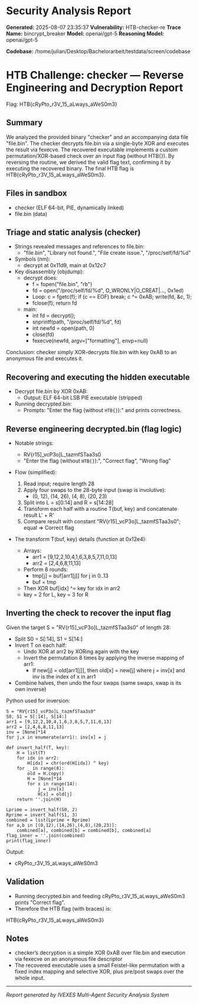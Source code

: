 # Security Analysis Report

**Generated:** 2025-08-07 23:35:37
**Vulnerability:** HTB-checker-re
**Trace Name:** bincrypt_breaker
**Model:** openai/gpt-5
**Reasoning Model:** openai/gpt-5

**Codebase:** /home/julian/Desktop/Bachelorarbeit/testdata/screen/codebase

# HTB Challenge: checker — Reverse Engineering and Decryption Report

Flag: HTB{cRyPto_r3V_15_aLways_aWeS0m3}

## Summary
We analyzed the provided binary "checker" and an accompanying data file "file.bin". The checker decrypts file.bin via a single-byte XOR and executes the result via fexecve. The recovered executable implements a custom permutation/XOR-based check over an input flag (without HTB{}). By reversing the routine, we derived the valid flag text, confirming it by executing the recovered binary. The final HTB flag is HTB{cRyPto_r3V_15_aLways_aWeS0m3}.

## Files in sandbox
- checker (ELF 64-bit, PIE, dynamically linked)
- file.bin (data)

## Triage and static analysis (checker)
- Strings revealed messages and references to file.bin:
  - "file.bin", "Library not found.", "File create issue.", "/proc/self/fd/%d"
- Symbols (nm):
  - decrypt at 0x11d9, main at 0x12c7
- Key disassembly (objdump):
  - decrypt does:
    - f = fopen("file.bin", "rb")
    - fd = open("/proc/self/fd/%d", O_WRONLY|O_CREAT|..., 0x1ed)
    - Loop: c = fgetc(f); if (c == EOF) break; c ^= 0xAB; write(fd, &c, 1);
    - fclose(f); return fd
  - main:
    - int fd = decrypt();
    - snprintf(path, "/proc/self/fd/%d", fd)
    - int newfd = open(path, 0)
    - close(fd)
    - fexecve(newfd, argv=["formatting"], envp=null)

Conclusion: checker simply XOR-decrypts file.bin with key 0xAB to an anonymous file and executes it.

## Recovering and executing the hidden executable
- Decrypt file.bin by XOR 0xAB:
  - Output: ELF 64-bit LSB PIE executable (stripped)
- Running decrypted.bin:
  - Prompts: "Enter the flag (without `HTB{}`):" and prints correctness.

## Reverse engineering decrypted.bin (flag logic)
- Notable strings:
  - RV{r15]_vcP3o]L_tazmfSTaa3s0
  - "Enter the flag (without `HTB{}`):", "Correct flag", "Wrong flag"
- Flow (simplified):
  1) Read input; require length 28
  2) Apply four swaps to the 28-byte input (swap is involutive):
     - (0, 12), (14, 26), (4, 8), (20, 23)
  3) Split into L = s[0:14] and R = s[14:28]
  4) Transform each half with a routine T(buf, key) and concatenate result L' + R'
  5) Compare result with constant "RV{r15]_vcP3o]L_tazmfSTaa3s0"; equal => Correct flag

- The transform T(buf, key) details (function at 0x12e4):
  - Arrays:
    - arr1 = [9,12,2,10,4,1,6,3,8,5,7,11,0,13]
    - arr2 = [2,4,6,8,11,13]
  - Perform 8 rounds:
    - tmp[j] = buf[arr1[j]] for j in 0..13
    - buf = tmp
  - Then XOR buf[idx] ^= key for idx in arr2
  - key = 2 for L, key = 3 for R

## Inverting the check to recover the input flag
Given the target S = "RV{r15]_vcP3o]L_tazmfSTaa3s0" of length 28:
- Split S0 = S[:14], S1 = S[14:]
- Invert T on each half:
  - Undo XOR at arr2 by XORing again with the key
  - Invert the permutation 8 times by applying the inverse mapping of arr1:
    - If new[j] = old[arr1[j]], then old[x] = new[j] where j = inv[x] and inv is the index of x in arr1
- Combine halves, then undo the four swaps (same swaps, swap is its own inverse)

Python used for inversion:
```
S = "RV{r15]_vcP3o]L_tazmfSTaa3s0"
S0, S1 = S[:14], S[14:]
arr1 = [9,12,2,10,4,1,6,3,8,5,7,11,0,13]
arr2 = [2,4,6,8,11,13]
inv = [None]*14
for j,x in enumerate(arr1): inv[x] = j

def invert_half(T, key):
    H = list(T)
    for idx in arr2:
        H[idx] = chr(ord(H[idx]) ^ key)
    for _ in range(8):
        old = H.copy()
        H = [None]*14
        for x in range(14):
            j = inv[x]
            H[x] = old[j]
    return ''.join(H)

Lprime = invert_half(S0, 2)
Rprime = invert_half(S1, 3)
combined = list(Lprime + Rprime)
for a,b in [(0,12),(14,26),(4,8),(20,23)]:
    combined[a], combined[b] = combined[b], combined[a]
flag_inner = ''.join(combined)
print(flag_inner)
```
Output:
- cRyPto_r3V_15_aLways_aWeS0m3

## Validation
- Running decrypted.bin and feeding cRyPto_r3V_15_aLways_aWeS0m3 prints "Correct flag".
- Therefore the HTB flag (with braces) is:

HTB{cRyPto_r3V_15_aLways_aWeS0m3}

## Notes
- checker’s decryption is a simple XOR 0xAB over file.bin and execution via fexecve on an anonymous file descriptor
- The recovered executable uses a small Feistel-like permutation with a fixed index mapping and selective XOR, plus pre/post swaps over the whole input.



---
*Report generated by IVEXES Multi-Agent Security Analysis System*
